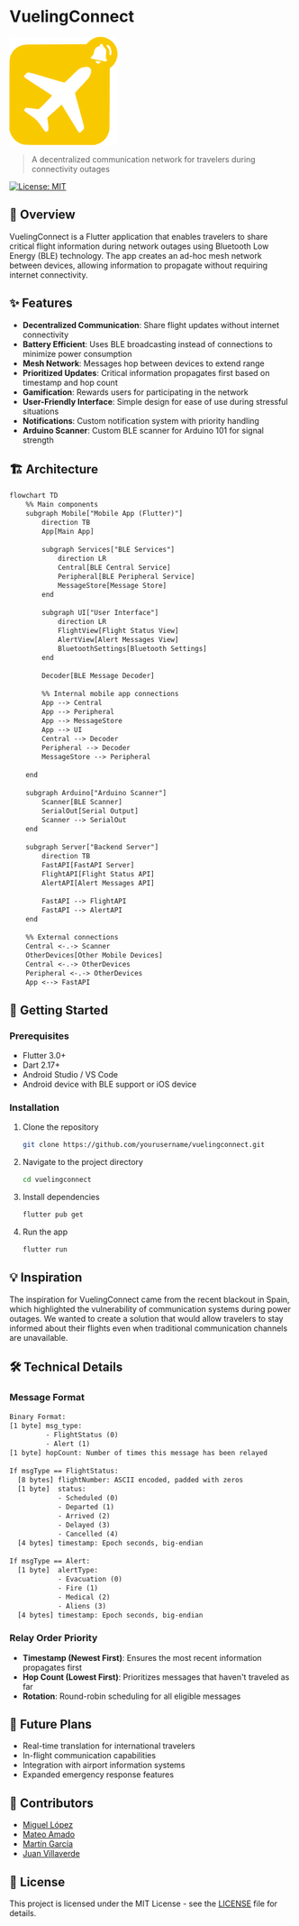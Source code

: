 # VuelingConnect

![VuelingConnect Logo](client\android\app\src\main\res\mipmap-xxxhdpi\ic_launcher.png)

> A decentralized communication network for travelers during connectivity outages

[![License: MIT](https://img.shields.io/badge/License-MIT-yellow.svg)](https://opensource.org/licenses/MIT)

## 📱 Overview

VuelingConnect is a Flutter application that enables travelers to share critical flight information during network outages using Bluetooth Low Energy (BLE) technology. The app creates an ad-hoc mesh network between devices, allowing information to propagate without requiring internet connectivity.

## ✨ Features

- **Decentralized Communication**: Share flight updates without internet connectivity
- **Battery Efficient**: Uses BLE broadcasting instead of connections to minimize power consumption
- **Mesh Network**: Messages hop between devices to extend range
- **Prioritized Updates**: Critical information propagates first based on timestamp and hop count
- **Gamification**: Rewards users for participating in the network
- **User-Friendly Interface**: Simple design for ease of use during stressful situations
- **Notifications**: Custom notification system with priority handling
- **Arduino Scanner**: Custom BLE scanner for Arduino 101 for signal strength

## 🏗️ Architecture

```mermaid
flowchart TD
    %% Main components
    subgraph Mobile["Mobile App (Flutter)"]
        direction TB
        App[Main App]
        
        subgraph Services["BLE Services"]
            direction LR
            Central[BLE Central Service]
            Peripheral[BLE Peripheral Service]
            MessageStore[Message Store]
        end
        
        subgraph UI["User Interface"]
            direction LR
            FlightView[Flight Status View]
            AlertView[Alert Messages View]
            BluetoothSettings[Bluetooth Settings]
        end
        
        Decoder[BLE Message Decoder]
        
        %% Internal mobile app connections
        App --> Central
        App --> Peripheral
        App --> MessageStore
        App --> UI
        Central --> Decoder
        Peripheral --> Decoder
        MessageStore --> Peripheral
        
    end
    
    subgraph Arduino["Arduino Scanner"]
        Scanner[BLE Scanner]
        SerialOut[Serial Output]
        Scanner --> SerialOut
    end
    
    subgraph Server["Backend Server"]
        direction TB
        FastAPI[FastAPI Server]
        FlightAPI[Flight Status API]
        AlertAPI[Alert Messages API]
        
        FastAPI --> FlightAPI
        FastAPI --> AlertAPI
    end
    
    %% External connections
    Central <-.-> Scanner
    OtherDevices[Other Mobile Devices]
    Central <-.-> OtherDevices
    Peripheral <-.-> OtherDevices
    App <--> FastAPI
```

## 🚀 Getting Started

### Prerequisites

- Flutter 3.0+
- Dart 2.17+
- Android Studio / VS Code
- Android device with BLE support or iOS device

### Installation

1. Clone the repository
   ```bash
   git clone https://github.com/yourusername/vuelingconnect.git
   ```

2. Navigate to the project directory
   ```bash
   cd vuelingconnect
   ```

3. Install dependencies
   ```bash
   flutter pub get
   ```

4. Run the app
   ```bash
   flutter run
   ```

## 💡 Inspiration

The inspiration for VuelingConnect came from the recent blackout in Spain, which highlighted the vulnerability of communication systems during power outages. We wanted to create a solution that would allow travelers to stay informed about their flights even when traditional communication channels are unavailable.

## 🛠️ Technical Details

### Message Format

```
Binary Format:
[1 byte] msg_type: 
         - FlightStatus (0)
         - Alert (1)
[1 byte] hopCount: Number of times this message has been relayed

If msgType == FlightStatus:
  [8 bytes] flightNumber: ASCII encoded, padded with zeros
  [1 byte]  status: 
            - Scheduled (0)
            - Departed (1)
            - Arrived (2)
            - Delayed (3)
            - Cancelled (4)
  [4 bytes] timestamp: Epoch seconds, big-endian

If msgType == Alert:
  [1 byte]  alertType:
            - Evacuation (0)
            - Fire (1)
            - Medical (2)
            - Aliens (3)
  [4 bytes] timestamp: Epoch seconds, big-endian
```

### Relay Order Priority

- **Timestamp (Newest First)**: Ensures the most recent information propagates first
- **Hop Count (Lowest First)**: Prioritizes messages that haven't traveled as far
- **Rotation**: Round-robin scheduling for all eligible messages

## 🔮 Future Plans

- Real-time translation for international travelers
- In-flight communication capabilities
- Integration with airport information systems
- Expanded emergency response features

## 👥 Contributors

- [Miguel López](https://github.com/migueldeoleiros)
- [Mateo Amado](https://github.com/mateo19182)
- [Martín García](https://github.com/martinge17)
- [Juan Villaverde](https://github.com/JuanVillaverdeRodriguez)

## 📄 License

This project is licensed under the MIT License - see the [LICENSE](LICENSE) file for details.
